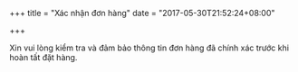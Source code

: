 +++
title = "Xác nhận đơn hàng"
date = "2017-05-30T21:52:24+08:00"

+++

Xin vui lòng kiểm tra và đảm bảo thông tin đơn hàng đã chính xác trước khi hoàn tất đặt hàng.